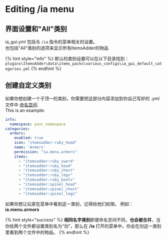 # Editing /ia menu

## 界面设置和"All"类别

ia\_gui.yml 包括与 `/ia` 指令的菜单相关的设置。  
也包括"All"类别的选项来显示所有ItemsAdder的物品

{% hint style="info" %}
默认的类别设置可以在以下目录找到： `plugins\ItemsAdder\data\items_packs\various_configs\ia_gui_default_categories.yml`
{% endhint %}

## 创建自定义类别

如果你想创建一个子顶一的类别，你需要把这部分内容添加到你自己写好的 .yml 文件中 [命名空间](adding-content/beginners/basic-concepts/namespace.md).  
This is an example:

```yaml
info:
  namespace: your_namespace
categories:
  armors:
    enabled: true
    icon: "itemsadder:ruby_head"
    name: 'Armors'
    permission: "ia.menu.armors"
    items:
      - "itemsadder:ruby_sword"
      - "itemsadder:ruby_head"
      - "itemsadder:ruby_chest"
      - "itemsadder:ruby_legs"
      - "itemsadder:ruby_boots"
      - "itemsadder:spinel_head"
      - "itemsadder:spinel_chest"
      - "itemsadder:spinel_legs"
```

如果你想让玩家在菜单中看到这一类别，记得给他们权限。 例如： **ia.menu.armors**

{% hint style="success" %}
**相同名字类别**即便命名空间不同，**也会被合并**，当你给两个文件都设置类别名为“剑”，那么在 **/ia** 打开的菜单中，你会在剑这一类别里看到两个文件中的物品。
{% endhint %}

